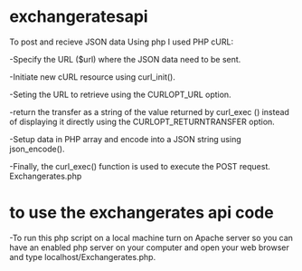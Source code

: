 # exchangeratesapi
To post and recieve JSON data Using php I used PHP cURL:

-Specify the URL ($url) where the JSON data need to be sent.

-Initiate new cURL resource using curl_init().

-Seting the URL to retrieve using the CURLOPT_URL option.

-return the transfer as a string of the value returned by curl_exec () instead of displaying it directly using the CURLOPT_RETURNTRANSFER option.

-Setup data in PHP array and encode into a JSON string using json_encode().

-Finally, the curl_exec() function is used to execute the POST request.
Exchangerates.php
# to use the exchangerates api code 
-To run this php script on a local machine turn on Apache server so you can have an enabled php server on your computer and open your web browser and type localhost/Exchangerates.php.


